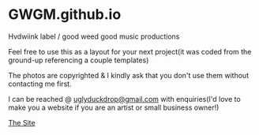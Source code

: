 # GWGM.github.io
Hvdwiink label / good weed good music productions

Feel free to use this as a layout for your next project(it was coded from the ground-up referencing a couple templates)

The photos are copyrighted & I kindly ask that you don't use them without contacting me first.

I can be reached @ uglyduckdrop@gmail.com with enquiries(I'd love to make you a website if you are an artist or small business owner!)

<a href="https://gwgm.github.io">The Site</a>
